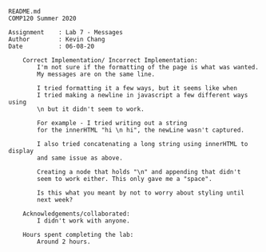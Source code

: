     README.md
    COMP120 Summer 2020

    Assignment    : Lab 7 - Messages
    Author        : Kevin Chang
    Date          : 06-08-20

        Correct Implementation/ Incorrect Implementation:
	        I'm not sure if the formatting of the page is what was wanted.
            My messages are on the same line. 

            I tried formatting it a few ways, but it seems like when
            I tried making a newline in javascript a few different ways using 
            \n but it didn't seem to work.
            
            For example - I tried writing out a string 
            for the innerHTML "hi \n hi", the newLine wasn't captured.

            I also tried concatenating a long string using innerHTML to display
            and same issue as above.

            Creating a node that holds "\n" and appending that didn't 
            seem to work either. This only gave me a "space".

            Is this what you meant by not to worry about styling until
            next week?

        Acknowledgements/collaborated:
	        I didn't work with anyone.

        Hours spent completing the lab:
	        Around 2 hours.

